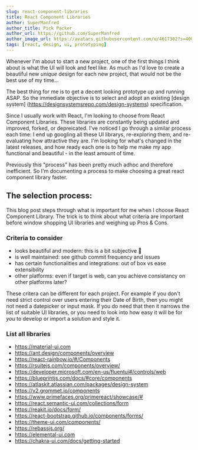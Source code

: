```yaml
---
slug: react-component-libraries
title: React Component Libraries
author: SuperManfred
author_title: Pick Packer
author_url: https://github.com/SuperManfred
author_image_url: https://avatars.githubusercontent.com/u/4617302?s=400&u=feb0ba66d6f6e7169077d2a3fd9f9e3dc7ca8a2f&v=4
tags: [react, design, ui, prototyping]
---
```


Whenever I'm about to start a new project, one of the first things I think about is what the UI will look and feel like. As much as I'd love to create a beautiful new _unique_ design for each new project, that would not be the best use of my time...<!-- truncate -->

The best thing for me is to get a decent looking prototype up and running ASAP. So the immediate objective is to select and adopt an existing [design system] (https://designsystemsrepo.com/design-systems) specification.

Since I usually work with React, I'm looking to choose from React Component Libraries. These libraries are constantly being updated and improved, forked, or depreicated. I've noticed I go through a similar process each time: I end up googling all these UI librarys, re-exploring them, and re-evaluating how attractive they are. I'm looking for what's changed in the latest releases, and how ready each one is to help me make my app functional and beautiful - in the least amount of time.

Previously this "process" has been pretty much adhoc and therefore inefficient. So I'm documenting a process to make choosing a great react component library faster.

## The selection process:

This blog post steps through what is important for me when I choose React Component Library. The trick is to think about what criteria are important before window shopping UI libraries and weighing up Pros & Cons.

### Criteria to consider

- looks beautiful and modern: this is a bit subjective 👀
- is well maintained: see github commit frequency and issues
- has certain functionalities and integrations: out of box vs ease extensibility
- other platforms: even if target is web, can you achieve consistancy on other platforms later?

These critera can be different for each project. For example if you don't need strict control over users entering their Date of Birth, then you might not need a datepicker or input mask. If you do need that then it narrows the list of suitable UI libraries, or you need to look into how easy it will be for _you_ to develop or import a solution and style it.

### List all libraries

- https://material-ui.com
- https://ant.design/components/overview
- https://react-rainbow.io/#/Components
- https://rsuitejs.com/components/overview/
- https://developer.microsoft.com/en-us/fluentui#/controls/web
- https://blueprintjs.com/docs/#core/components
- https://atlaskit.atlassian.com/packages/design-system
- https://v2.grommet.io/components
- https://www.primefaces.org/primereact/showcase/#
- https://react.semantic-ui.com/collections/form
- https://reakit.io/docs/form/
- https://react-bootstrap.github.io/components/forms/
- https://theme-ui.com/components/
- https://rebassjs.org/
- https://elemental-ui.com
- https://chakra-ui.com/docs/getting-started
